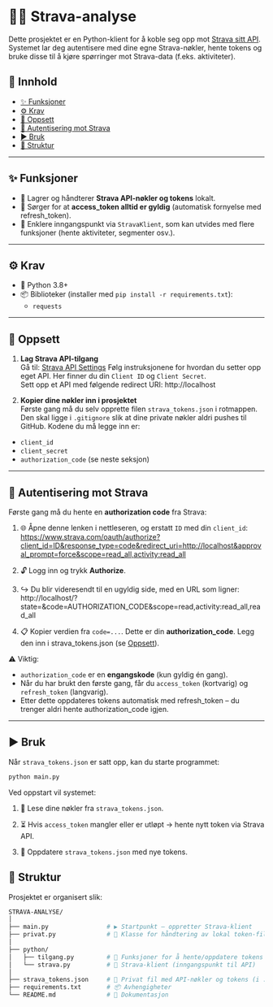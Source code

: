 # 🚴‍♂️ Strava-analyse

Dette prosjektet er en Python-klient for å koble seg opp mot [Strava sitt API](https://developers.strava.com/).  
Systemet lar deg autentisere med dine egne Strava-nøkler, hente tokens og bruke disse til å kjøre spørringer mot Strava-data (f.eks. aktiviteter).

## 📑 Innhold

- [✨ Funksjoner](#funksjoner)
- [⚙️ Krav](#krav)
- [🔧 Oppsett](#oppsett)
- [🔑 Autentisering mot Strava](#autentisering-mot-strava)
- [▶️ Bruk](#bruk)
- [📂 Struktur](#struktur)

---

## ✨ Funksjoner

- 💾 Lagrer og håndterer **Strava API-nøkler og tokens** lokalt.
- 🔄 Sørger for at **access_token alltid er gyldig** (automatisk fornyelse med refresh_token).
- 🚀 Enklere inngangspunkt via `StravaKlient`, som kan utvides med flere funksjoner (hente aktiviteter, segmenter osv.).

---

## ⚙️ Krav

- 🐍 Python 3.8+
- 📦 Biblioteker (installer med `pip install -r requirements.txt`):
  - `requests`

---

## 🔧 Oppsett

1. **Lag Strava API-tilgang**  
Gå til: [Strava API Settings](https://www.strava.com/settings/api)
Følg instruksjonene for hvordan du setter opp eget API.
Her finner du din `Client ID` og `Client Secret`.  
Sett opp et API med følgende redirect URI:
http://localhost

2. **Kopier dine nøkler inn i prosjektet**  
Første gang må du selv opprette filen `strava_tokens.json` i rotmappen. Den skal ligge i `.gitignore` slik at dine private nøkler aldri pushes til GitHub.
Kodene du må legge inn er:
- `client_id`
- `client_secret`
- `authorization_code` (se neste seksjon)

---

## 🔑 Autentisering mot Strava

Første gang må du hente en **authorization code** fra Strava:

1. 🌐 Åpne denne lenken i nettleseren, og erstatt `ID` med din `client_id`:
https://www.strava.com/oauth/authorize?client_id=ID&response_type=code&redirect_uri=http://localhost&approval_prompt=force&scope=read_all,activity:read_all

2. 🔓 Logg inn og trykk **Authorize**.

3. ↪️ Du blir videresendt til en ugyldig side, med en URL som ligner:
http://localhost/?state=&code=AUTHORIZATION_CODE&scope=read,activity:read_all,read_all

4. 📋 Kopier verdien fra `code=...`. Dette er din **authorization_code**.
Legg den inn i strava_tokens.json (se [Oppsett](#oppsett)).

⚠️ Viktig:
- `authorization_code` er en **engangskode** (kun gyldig én gang).
- Når du har brukt den første gang, får du `access_token` (kortvarig) og `refresh_token` (langvarig).
- Etter dette oppdateres tokens automatisk med refresh_token – du trenger aldri hente authorization_code igjen.

---

## ▶️ Bruk

Når `strava_tokens.json` er satt opp, kan du starte programmet:

```bash
python main.py
```

Ved oppstart vil systemet:

1. 📖 Lese dine nøkler fra `strava_tokens.json`.

2. ⏳ Hvis `access_token` mangler eller er utløpt → hente nytt token via Strava API.

3. 💾 Oppdatere `strava_tokens.json` med nye tokens.

## 📂 Struktur

Prosjektet er organisert slik:

```bash
STRAVA-ANALYSE/
│
├── main.py                # ▶️ Startpunkt – oppretter Strava-klient
├── privat.py              # 🔐 Klasse for håndtering av lokal token-fil
│
├── python/
│   ├── tilgang.py         # 🔄 Funksjoner for å hente/oppdatere tokens
│   └── strava.py          # 🚴 Strava-klient (inngangspunkt til API)
│
├── strava_tokens.json     # 🔑 Privat fil med API-nøkler og tokens (i .gitignore)
├── requirements.txt       # 📦 Avhengigheter
└── README.md              # 📑 Dokumentasjon
```
